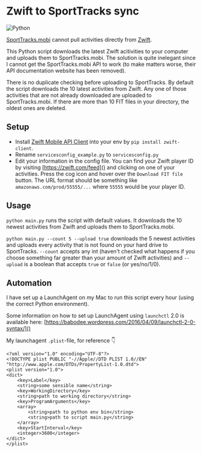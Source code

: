 # Zwift to SportTracks sync

![Python](https://img.shields.io/badge/python-3670A0?style=for-the-badge&logo=python&logoColor=ffdd54)

[SportTracks.mobi](https://sporttracks.mobi) cannot pull activities directly from [Zwift](https://zwift.com). 

This Python script downloads the latest Zwift acitivities to your computer and uploads them to SportTracks.mobi. The solution is quite inelegant since I cannot get the SportTracks.mobi API to work (to make matters worse, their API documentation website has been removed). 

There is no duplicate checking before uploading to SportTracks. By default the script downloads the 10 latest activities from Zwift. Any one of those activities that are not already downloaded are uploaded to SportTracks.mobi. If there are more than 10 FIT files in your directory, the oldest ones are deleted.

## Setup
- Install [Zwift Mobile API Client](https://github.com/jsmits/zwift-client) into your env by `pip install zwift-client`.
- Rename `servicesconfig_example.py` to `servicesconfig.py`
- Edit your information in the config file. You can find your Zwift player ID by visiting [https://zwift.com/feed]() and clicking on one of your activities. Press the cog icon and hover over the `Download FIT file` button. The URL format should be something like `amazonaws.com/prod/55555/...` where `55555` would be your player ID.

## Usage
`python main.py` runs the script with default values. It downloads the 10 newest activities from Zwift and uploads them to SportTracks.mobi.

`python main.py --count 5 --upload true` downloads the 5 newest activities and uploads every activity that is not found on your hard drive to SportTracks. `--count` accepts any int (haven't checked what happens if you choose something far greater than your amount of Zwift activities) and `--upload` is a boolean that accepts `true` or `false` (or yes/no/1/0).

## Automation
I have set up a LaunchAgent on my Mac to run this script every hour (using the correct Python environment).

Some information on how to set up LaunchAgent using `launchctl` 2.0 is available here: [https://babodee.wordpress.com/2016/04/09/launchctl-2-0-syntax/]()

My launchagent `.plist`-file, for reference 👇 
```
<?xml version="1.0" encoding="UTF-8"?>
<!DOCTYPE plist PUBLIC "-//Apple//DTD PLIST 1.0//EN" "http://www.apple.com/DTDs/PropertyList-1.0.dtd">
<plist version="1.0">
<dict>
    <key>Label</key>
    <string>some sensible name</string>
    <key>WorkingDirectory</key>
    <string>path to working directory</string>
    <key>ProgramArguments</key>
    <array>
        <string>path to python env bin</string>
        <string>path to script main.py</string>
    </array>
    <key>StartInterval</key>
    <integer>3600</integer>
</dict>
</plist>
```